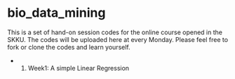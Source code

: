 # bio_data_mining
This is a set of hand-on session codes for the online course opened in the SKKU. 
The codes will be uploaded here at every Monday. Please feel free to fork or clone the codes and learn yourself. 

- 1. Week1: A simple Linear Regression
